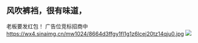 ## 风吹裤裆，很有味道，
老板要发红包！
广告位竞标招商中
https://wx4.sinaimg.cn/mw1024/8664d3ffgy1fl1g1z6lcej20tz14qju0.jpg
<img src="https://wx4.sinaimg.cn/mw1024/8664d3ffgy1fl1g1z6lcej20tz14qju0.jpg" />
